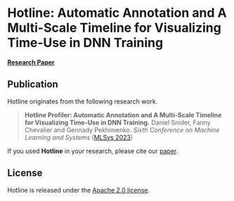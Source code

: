 # Hotline: Automatic Annotation and A Multi-Scale Timeline for Visualizing Time-Use in DNN Training
[**Research Paper**](https://danielsnider.ca/hotline/papers/Hotline.pdf)

## Publication
Hotline originates from the following research work.

>    **Hotline Profiler: Automatic Annotation and A Multi-Scale Timeline for Visualizing Time-Use in DNN Training.**
>    Daniel Snider, Fanny Chevalier and Gennady Pekhimenko.
>    *Sixth Conference on Machine Learning and Systems* ([MLSys 2023](https://mlsys.org/Conferences/2023))


If you used **Hotline** in your research, please cite our
[paper](https://danielsnider.ca/hotline/papers/Hotline.pdf).

## License
Hotline is released under the [Apache 2.0 license](LICENSE).